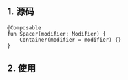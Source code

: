 ## 1. 源码

```
@Composable
fun Spacer(modifier: Modifier) {
    Container(modifier = modifier) {}
}
```

## 2. 使用

